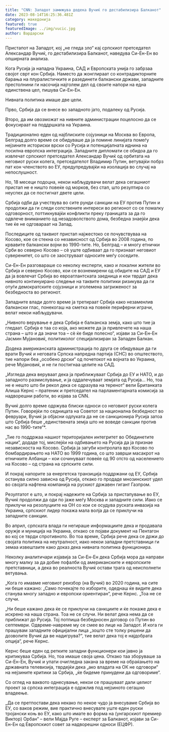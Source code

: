 ```yaml
---
title: "CNN: Западот замижува додека Вучиќ го дестабилизира Балканот"
date: 2023-08-14T16:25:36.481Z
category: македонија
featured: true
featuredImage: ../img/vucic.jpg
author: Вардарски
---
```

<!--StartFragment-->

Пристапот на Западот, кој „не гледа зло“ кај српскиот претседател Александар Вучиќ, го дестабилизира Балканот, наведува Си-Ен-Ен во опширната анализа.

Кога Русија ја нападна Украина, САД и Европската унија го забрзаа својот сврт кон Србија. Наместо да жонглираат со контрадикторните барања на плуралистичките и разединети балкански држави, западните престолнини ги насочија најголем дел од своите напори на една единствена цел, пишува Си-Ен-Ен.

Нивната политика имаше две цели.

Прво, Србија да се внесе во западното јато, подалеку од Русија.

Второ, да им овозможат на нивните администрации поцелосно да се фокусираат на поддршката на Украина.

Традиционално еден од најблиските сојузници на Москва во Европа, Белград долго време се обидуваше да ја помине линијата помеѓу нејзините историски врски со Русија и потенцијалната иднина на посилна европска интеграција. Западните дипломати се обидоа да го извлечат српскиот претседател Александар Вучиќ од орбитата на неговиот руски колега, претседателот Владимир Путин, ветувајќи побрз пат кон членството во ЕУ, предупредувајќи на изолација во случај на непослушност.

Но, 18 месеци подоцна, некои набљудувачи велат дека сегашниот пристап не е ништо повеќе од морков, без стап, што резултира со неуспех да се постигнат двете цели.

Србија одби да учествува во сите рунди санкции на ЕУ против Путин и продолжи да ги следи сопствените интереси во регионот со се помалку одговорност, поттикнувајќи конфликти преку границата за да го одвлече вниманието од незадоволството дома, безбедна знаејќи дека тие ќе не одговараат на Запад.

Последиците од таквиот пристап најжестоко се почувствуваа на Косово, кое се стекна со независност од Србија во 2008 година, по крвавите балкански војни во 1990-тите. Но, Белград – и многу етнички Срби во северно Косово – сè уште одбиваат да го признаат неговиот суверенитет, со што се заоструваат односите меѓу соседите.

Си-Ен-Ен разговараше со неколку експерти, како и локални жители во Србија и северно Косово, кои се вознемирени од обидите на САД и ЕУ да ја вовлечат Србија во евроатлантската заедница и кои тврдат дека нивното континуирано следење на таквите политики ризикува да ги отуѓи демократските сојузници и зголемена загриженост за безбедноста во регионот.

Западните влади долго време ја третираат Србија како незаменлив балкански глас, понекогаш на сметка на повеќе периферни играчи, велат некои набљудувачи.

„Нивното верување е дека Србија е балканска земја, како што тие ја гледаат. Србија е таа со која, ако можете да ја привлечете на наша страна – што и да значи тоа – сè ќе биде полесно“, изјави за Си-Ен-Ен Јасмин Мујановиќ, политиколог специјализиран за Западен Балкан.

Додека американската администрација по друга се обидуваше да ги врати Вучиќ и неговата Српска напредна партија (СНС) во општеството, тие напори беа „особено дрски“ од почетокот на војната во Украина, рече Мујановиќ, и не ги постигнаа целите на САД.

„Изгледа дека веруваат дека ја приближуваат Србија до ЕУ и НАТО, и до западното размислување, и ја оддалечуваат земјата од Русија… Но, тоа не е нешто што би рекол дека се одразува на теренот“ вели Британката Алиша Кернс – пратеник и претседател на парламентарната комисија за надворешни работи, во изјава за CNN.

Вучиќ долго време одржува блиски односи со неговиот руски колега Путин. Говорејќи по седницата на Советот за национална безбедност во февруари, Вучиќ ја објасни одлуката да не се санкционира Русија затоа што Србија беше „единствената земја што не воведе санкции против нас во 1990-тите“*.

„Тие го поддржаа нашиот територијален интегритет во Обединетите нации“, додаде тој, мислејќи на одбивањето на Русија да ја признае независноста на Косово. Србија ја загуби контролата врз Косово по бомбардирањето на НАТО во 1999 година, со што заврши масакрот на етничките Албанци – кои сочинуваат повеќе од 90 отсто од населението на Косово – од страна на српските сили.

И покрај напорите за енергетска транзиција поддржани од ЕУ, Србија останува силно зависна од Русија, откако го продаде мнозинскиот удел во својата нафтена компанија на рускиот државен гигант Газпром.

Резултатот е што, и покрај надежите на Србија за пристапување во ЕУ, Вучиќ продолжи да оди по јаже меѓу Москва и западните сили. Иако се приклучи на резолуциите на ОН со кои се осудува руската инвазија на Украина, српскиот лидер покажа мала волја да се приклучи на западните санкции.

Во април, српската влада ги негираше информациите дека и продавала оружје и муниција на Украина, откако се појави документ на Пентагон во кој се тврди спротивното. Во тоа време, Србија рече дека се држи до својата политика на неутралност, иако некои западни претставници ги земаа извештаите како доказ дека нивната политика функционира.

Неколку аналитичари изјавија за Си-Ен-Ен дека Србија мора да направи многу малку за да добие пофалби од американските и европските претставници, а дека во реалноста Вучиќ остави трага од неисполнети ветувања.

„Кога го имавме неговиот реизбор (на Вучиќ) во 2020 година, на сите ни беше кажано: „Само почекајте по изборите, одеднаш ќе видите дека станува многу западно и европски ориентиран“, рече Кернс. „Тоа не се случи.

„Ни беше кажано дека ќе се приклучи на санкциите и ќе покаже дека е искрено на наша страна. Тоа не се случи. Ни велат дека нема да се приближат до Русија. Тој потпиша безбедносен договор со Путин во септември. Одвреме-навреме му се смее во лице на Западот. И кога ги прашувам западните официјални лица „зошто сте толку решени да дозволите Вучиќ да ве надигрува?“, тие велат дека тој е најдобрата опција“, рече Кернс.

Кернс беше еден од ретките западни функционери кои јавно ја критикуваа Србија. Но, тоа имаше своја цена. Откако таа зборуваше за Си-Ен-Ен, Вучиќ и упати очигледна закана за време на обраќањето на државната телевизија, тврдејќи дека „ако владата на ОК не одговори“ на нејзините критики за Србија, „ќе бидеме принудени да одговориме“.

Со оглед на ваквото однесување, некои се прашуваат дали целиот проект за српска интеграција е одржлив под нејзиното сегашно владеење.

„Да се ​​претпостави дека некако по некое чудо ја внесуваме Србија во ЕУ, со ваков режим, вие практично внесувате уште еден руски тројански коњ во ЕУ, како што имате во форма на (унгарскиот премиер Виктор) Орбан“ – вели Мајда Руге – експерт за Балканот, изјави за Си-Ен-Ен од Европскиот совет за надворешни односи (ЕЦФР).

<!--EndFragment-->
